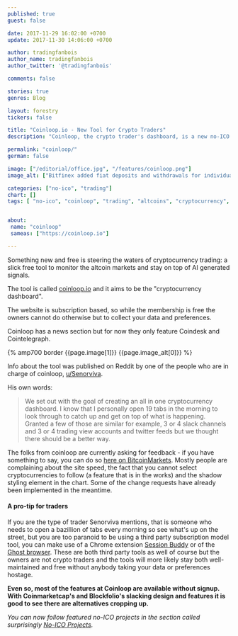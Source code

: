 ```yaml
---
published: true
guest: false

date: 2017-11-29 16:02:00 +0700
update: 2017-11-30 14:06:00 +0700

author: tradingfanbois
author_name: tradingfanbois
author_twitter: '@tradingfanbois'

comments: false

stories: true
genres: Blog

layout: forestry
tickers: false

title: "Coinloop.io - New Tool for Crypto Traders"
description: "Coinloop, the crypto trader's dashboard, is a new no-ICO tool for crypto traders. It comes with a slick UI, signals from an AI script and it is for free."

permalink: "coinloop/"
german: false

image: ["/editorial/office.jpg", "/features/coinloop.png"]
image_alt: ["Bitfinex added fiat deposits and withdrawals for individual and corporate accounts. Berries image via Pexels."]

categories: ["no-ico", "trading"]
chart: []
tags: [ "no-ico", "coinloop", "trading", "altcoins", "cryptocurrency", "charting", "tool"]


about:
 name: "coinloop"
 sameas: ["https://coinloop.io"]

---
```


Something new and free is steering the waters of cryptocurrency trading: a slick free tool to monitor the altcoin markets and stay on top of AI generated signals.

The tool is called [coinloop.io](https://coinloop.io) and it aims to be the "cryptocurrency dashboard".

The website is subscription based, so while the membership is free the owners cannot do otherwise but to collect your data and preferences.

Coinloop has a news section but for now they only feature Coindesk and Cointelegraph.

{% amp700 border {{page.image[1]}} {{page.image_alt[0]}} %}


Info about the tool was published on Reddit by one of the people who are in charge of coinloop, [u/Senorviva](https://www.reddit.com/u/senorviva).

His own words:

> We set out with the goal of creating an all in one cryptocurrency dashboard. I know that I personally open 19 tabs in the morning to look through to catch up and get on top of what is happening. Granted a few of those are similar for example, 3 or 4 slack channels and 3 or 4 trading view accounts and twitter feeds but we thought there should be a better way.


The folks from coinloop are currently asking for feedback - if you have something to say, you can do so [here on BitcoinMarkets](https://www.reddit.com/r/BitcoinMarkets/comments/7g2k2j/our_free_tool_is_finished_stage_one_of/). Mostly people are complaining about the site speed, the fact that you cannot select cryptocurrencies to follow (a feature that is in the works) and the shadow styling element in the chart. Some of the change requests have already been implemented in the meantime.

#### A pro-tip for traders

If you are the type of trader Senorviva mentions, that is someone who needs to open a bazillion of tabs every morning so see what's up on the street, but you are too paranoid to be using a third party subscription model tool, you can make use of a Chrome extension [Session Buddy](https://chrome.google.com/webstore/detail/session-buddy/edacconmaakjimmfgnblocblbcdcpbko?hl=en) or of the [Ghost browser](https://ghostbrowser.com/). These are both third party tools as well of course but the owners are not crypto traders and the tools will more likely stay both well-maintained and free without anybody taking your data or preferences hostage.

**Even so, most of the features at Coinloop are available without signup. With Coinmarketcap's and Blockfolio's slacking design and features it is good to see there are alternatives cropping up.**

<em>You can now follow featured no-ICO projects in the section called surprisingly <a title="{{site.title}} No-ICO projects" href="/category/no-ico/">No-ICO&nbsp;Projects</a>.</em>
